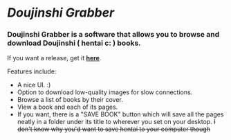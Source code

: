 # *Doujinshi Grabber*
### Doujinshi Grabber is a software that allows you to browse and download Doujinshi ( hentai c: ) books.
If you want a release, get it [**here**](https://stoozey.itch.io/doujinshi-grabber).

Features include:
+ A nice UI. :)
+ Option to download low-quality images for slow connections.
+ Browse a list of books by their cover.
+ View a book and each of its pages.
+ If you want, there is  a "SAVE BOOK" button which will save all the pages neatly in a folder under its title to wherever you set on your desktop. ~~I don't know why you'd want to save hentai to your computer though~~
